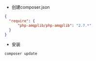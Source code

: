 - 创建composer.json
```json
{
  "require": {
      "php-amqplib/php-amqplib": "2.7.*"
  }
}
```

- 安装
```
composer update
```
